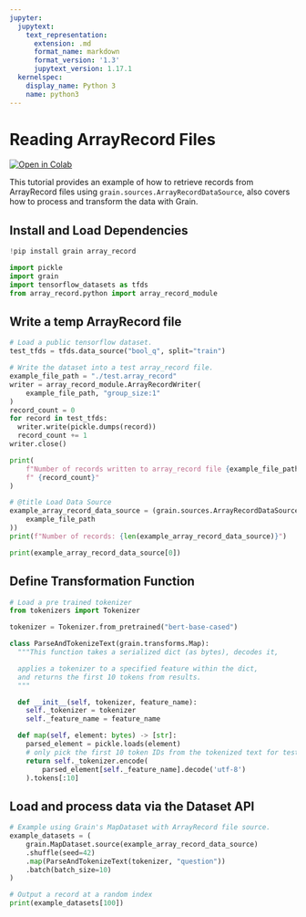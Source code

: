 ```yaml
---
jupyter:
  jupytext:
    text_representation:
      extension: .md
      format_name: markdown
      format_version: '1.3'
      jupytext_version: 1.17.1
  kernelspec:
    display_name: Python 3
    name: python3
---
```


<!-- #region id="1UO5sEL_3t-K" -->
# Reading ArrayRecord Files
[![Open in Colab](https://colab.research.google.com/assets/colab-badge.svg)](https://colab.research.google.com/github/google/grain/blob/main/docs/tutorials/data_sources/arrayrecord_data_source_tutorial.ipynb)

This tutorial provides an example of how to retrieve records from ArrayRecord
 files using `grain.sources.ArrayRecordDataSource`, also covers how to process
 and transform the data with Grain.

<!-- #endregion -->

<!-- #region id="1p6V-crf3t-K" -->
## Install and Load Dependencies
<!-- #endregion -->

```python id="tzWZLNklr4Iy"
!pip install grain array_record
```

```python id="8NF4E-cCbyjV"
import pickle
import grain
import tensorflow_datasets as tfds
from array_record.python import array_record_module
```

<!-- #region id="cBwdOjDn3t-K" -->
## Write a temp ArrayRecord file
<!-- #endregion -->

```python id="WrCQ-jH53t-K"
# Load a public tensorflow dataset.
test_tfds = tfds.data_source("bool_q", split="train")
```

```python id="_0yBaN7hXmbu"
# Write the dataset into a test array_record file.
example_file_path = "./test.array_record"
writer = array_record_module.ArrayRecordWriter(
    example_file_path, "group_size:1"
)
record_count = 0
for record in test_tfds:
  writer.write(pickle.dumps(record))
  record_count += 1
writer.close()

print(
    f"Number of records written to array_record file {example_file_path} :"
    f" {record_count}"
)
```

```python id="HKJ_49JCXmbu"
# @title Load Data Source
example_array_record_data_source = (grain.sources.ArrayRecordDataSource(
    example_file_path
))
print(f"Number of records: {len(example_array_record_data_source)}")
```

```python id="NVRGllY3Xmbu"
print(example_array_record_data_source[0])
```

<!-- #region id="J2nXJLVUXmbu" -->
## Define Transformation Function
<!-- #endregion -->

```python id="0AS5w9quXmbu"
# Load a pre trained tokenizer
from tokenizers import Tokenizer

tokenizer = Tokenizer.from_pretrained("bert-base-cased")
```

```python id="YiS85paBXmbu"
class ParseAndTokenizeText(grain.transforms.Map):
  """This function takes a serialized dict (as bytes), decodes it,

  applies a tokenizer to a specified feature within the dict,
  and returns the first 10 tokens from results.
  """

  def __init__(self, tokenizer, feature_name):
    self._tokenizer = tokenizer
    self._feature_name = feature_name

  def map(self, element: bytes) -> [str]:
    parsed_element = pickle.loads(element)
    # only pick the first 10 token IDs from the tokenized text for testing
    return self._tokenizer.encode(
        parsed_element[self._feature_name].decode('utf-8')
    ).tokens[:10]
```

<!-- #region id="fLqi3i7O3t-K" -->
## Load and process data via the Dataset API
<!-- #endregion -->

```python id="RPIy05gGUBzI"
# Example using Grain's MapDataset with ArrayRecord file source.
example_datasets = (
    grain.MapDataset.source(example_array_record_data_source)
    .shuffle(seed=42)
    .map(ParseAndTokenizeText(tokenizer, "question"))
    .batch(batch_size=10)
)
```

```python id="xqJSeQ9hdAmF"
# Output a record at a random index
print(example_datasets[100])
```
